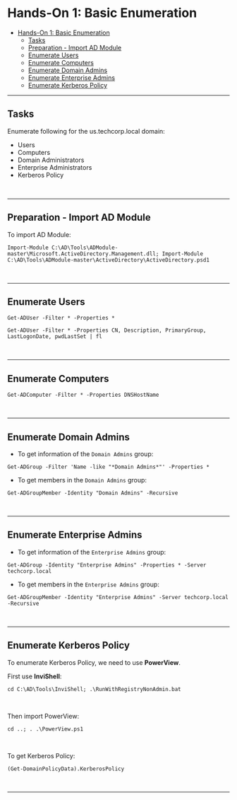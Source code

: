 # Hands-On 1: Basic Enumeration

- [Hands-On 1: Basic Enumeration](#hands-on-1-basic-enumeration)
  - [Tasks](#tasks)
  - [Preparation - Import AD Module](#preparation---import-ad-module)
  - [Enumerate Users](#enumerate-users)
  - [Enumerate Computers](#enumerate-computers)
  - [Enumerate Domain Admins](#enumerate-domain-admins)
  - [Enumerate Enterprise Admins](#enumerate-enterprise-admins)
  - [Enumerate Kerberos Policy](#enumerate-kerberos-policy)

---

## Tasks

Enumerate following for the us.techcorp.local domain: 

- Users 
- Computers 
- Domain Administrators 
- Enterprise Administrators 
- Kerberos Policy

<br/>

---

## Preparation - Import AD Module

To import AD Module:

```
Import-Module C:\AD\Tools\ADModule-master\Microsoft.ActiveDirectory.Management.dll; Import-Module C:\AD\Tools\ADModule-master\ActiveDirectory\ActiveDirectory.psd1
```

<br/>

---

## Enumerate Users

```
Get-ADUser -Filter * -Properties *
```

```
Get-ADUser -Filter * -Properties CN, Description, PrimaryGroup, LastLogonDate, pwdLastSet | fl
```

<br/>

---

## Enumerate Computers

```
Get-ADComputer -Filter * -Properties DNSHostName
```

<br/>

---

## Enumerate Domain Admins

- To get information of the `Domain Admins` group:

```
Get-ADGroup -Filter 'Name -like "*Domain Admins*"' -Properties *
```

- To get members in the `Domain Admins` group:

```
Get-ADGroupMember -Identity "Domain Admins" -Recursive
```

<br/>

---

## Enumerate Enterprise Admins

- To get information of the `Enterprise Admins` group:

```
Get-ADGroup -Identity "Enterprise Admins" -Properties * -Server techcorp.local
```

- To get members in the `Enterprise Admins` group:

```
Get-ADGroupMember -Identity "Enterprise Admins" -Server techcorp.local -Recursive
```

<br/>

---

## Enumerate Kerberos Policy

To enumerate Kerberos Policy, we need to use **PowerView**.

First use **InviShell**:

```
cd C:\AD\Tools\InviShell; .\RunWithRegistryNonAdmin.bat
```

<br/>

Then import PowerView:

```
cd ..; . .\PowerView.ps1
```

<br/>

To get Kerberos Policy:

```
(Get-DomainPolicyData).KerberosPolicy
```

<br/>

---